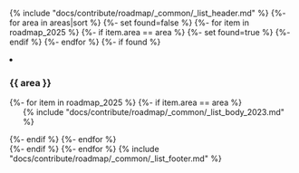 {% include "docs/contribute/roadmap/_common/_list_header.md" %}
    {%- for area in areas|sort %}
    {%- set found=false %}
    {%- for item in roadmap_2025 %}
          {%- if item.area == area %}
            {%- set found=true %}
          {%- endif %}
    {%- endfor %}
    {%- if found %}
  <li class="list-areas"><h3 class="add-link">{{ area }}</h3>
    {%- for item in roadmap_2025 %}
      {%- if item.area == area %}
      <ul class="list">
      <!--Use the same template from 2023-->
        {% include "docs/contribute/roadmap/_common/_list_body_2023.md" %}
      </ul>
      {%- endif %}
    {%- endfor %}
    </li>
    {%- endif %}
  {%- endfor %}
  {% include "docs/contribute/roadmap/_common/_list_footer.md" %}
</div>
